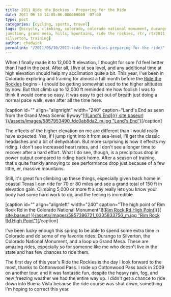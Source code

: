 ```yaml
---
title: 2011 Ride the Rockies - Preparing for the Ride
date: 2011-06-10 14:08:06.000000000 -07:00
type: post
categories: [cycling, sports, travel]
tags: [bicycle, climbing, colorado, colorado national monument, durango, grand
junction, grand mesa, hills, mountains, ride the rockies, rtr, rtr2011,
silverton, training]
author: chadwick
permalink: "/2011/06/10/2011-ride-the-rockies-preparing-for-the-ride/"
---
```

When I finally made it to 12,000 ft elevation, I thought for sure I'd feel
better than I had in the past. After all, I live at sea level, and any
additional time at high elevation should help my acclimation quite a bit. This
year, I've been in Colorado exploring and training for almost a full month
before the [Ride the Rockies](http://www.ridetherockies.com/) begins - I
should be getting somewhat used to the higher altitudes by now. But that climb
up to 12,000 ft reminded me how foolish I was to think it would come so easy.
It was easy to get out of breath just doing a normal pace walk, even after all
the time here.

[caption id="" align="alignright" width="240" caption="Land's End as seen from
the Grand Mesa Scenic Byway"][![Land's End]({{ site.baseurl
}}/assets/images/5857953490_fdc0ab8da2_m.jpg "Land's
End")](http://farm4.static.flickr.com/3149/5857953490_fdc0ab8da2_m.jpg)[/caption]

The effects of the higher elevation on me are different than I would really
have expected. Yes, if I jump right into it from sea-level, I'll get the
classic headaches and a bit of dehydration. But more surprising is how it
effects my riding. I don't see increased heart rates, and I don't see a longer
time to recover after a hard effort. What I do see, though, is a precipitous
drop in power output compared to riding back home. After a season of training,
that's quite frankly annoying to see performance drop just because of a few
little, er, massive mountains.

Still, it's great fun climbing up these things, especially given back home in
coastal Texas I can ride for 70 or 80 miles and see a grand total of 150 ft in
elevation gain. Climbing 5,000 or more ft a day really lets you know your body
had some hard work to do, and the feeling is incredible.

[caption id="" align="alignleft" width="240" caption="The high point of Rim
Rock Rd in the Colorado National Monument"][![Rim Rock Rd High Point]({{
site.baseurl }}/assets/images/5857386721_0335833756_m.jpg "Rim Rock Rd High
Point")](http://farm3.static.flickr.com/2478/5857386721_0335833756_m.jpg)[/caption]

I've been lucky enough this spring to be able to spend some extra time in
Colorado and do some of my favorite rides: Durango to Silverton, the Colorado
National Monument, and a loop up Grand Mesa. These are amazing rides,
especially so for someone like me who doesn't live in the state and has few
chances to ride them.

The first day of this year's Ride the Rockies is the day I look forward to the
most, thanks to Cottonwood Pass. I rode up Cottonwood Pass back in 2009 on
another tour, and it was fantastic fun, despite the heavy rain, fog, and new
freezing weather we had the entire way up. I didn't get a chance to ride down
into Buena Vista because the ride course was shut down, something I'm hoping
to correct this year.


